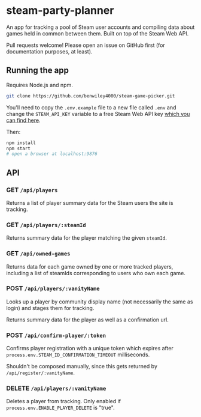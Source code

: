 # steam-party-planner

An app for tracking a pool of Steam user accounts and compiling data about games held in common between them. Built on top of the Steam Web API.

Pull requests welcome! Please open an issue on GitHub first (for documentation purposes, at least).

## Running the app

Requires Node.js and npm.

```bash
git clone https://github.com/benwiley4000/steam-game-picker.git
```

You'll need to copy the `.env.example` file to a new file called `.env` and change the `STEAM_API_KEY` variable to a free Steam Web API key [which you can find here](https://steamcommunity.com/dev/apikey).

Then:
```bash
npm install
npm start
# open a browser at localhost:9876
```

## API

### GET `/api/players`

Returns a list of player summary data for the Steam users the site is tracking.

### GET `/api/players/:steamId`

Returns summary data for the player matching the given `steamId`.

### GET `/api/owned-games`

Returns data for each game owned by one or more tracked players, including a list of steamIds corresponding to users who own each game.

### POST `/api/players/:vanityName`

Looks up a player by community display name (not necessarily the same as login) and stages them for tracking.

Returns summary data for the player as well as a confirmation url.

### POST `/api/confirm-player/:token`

Confirms player registration with a unique token which expires after `process.env.STEAM_ID_CONFIRMATION_TIMEOUT` milliseconds.

Shouldn't be composed manually, since this gets returned by `/api/register/:vanityName`.

### DELETE `/api/players/:vanityName`

Deletes a player from tracking. Only enabled if `process.env.ENABLE_PLAYER_DELETE` is "true".
